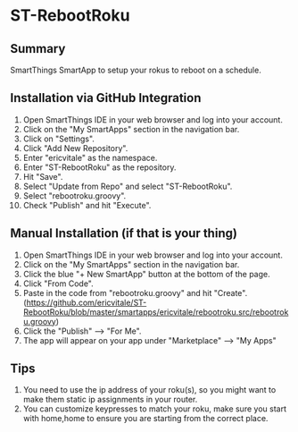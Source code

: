 # ST-RebootRoku

## Summary
SmartThings SmartApp to setup your rokus to reboot on a schedule.

## Installation via GitHub Integration
1. Open SmartThings IDE in your web browser and log into your account.
2. Click on the "My SmartApps" section in the navigation bar.
3. Click on "Settings".
4. Click "Add New Repository".
5. Enter "ericvitale" as the namespace.
6. Enter "ST-RebootRoku" as the repository.
7. Hit "Save".
8. Select "Update from Repo" and select "ST-RebootRoku".
9. Select "rebootroku.groovy".
10. Check "Publish" and hit "Execute".

## Manual Installation (if that is your thing)
1. Open SmartThings IDE in your web browser and log into your account.
2. Click on the "My SmartApps" section in the navigation bar.
3. Click the blue "+ New SmartApp" button at the bottom of the page.
4. Click "From Code".
5. Paste in the code from "rebootroku.groovy" and hit "Create". (https://github.com/ericvitale/ST-RebootRoku/blob/master/smartapps/ericvitale/rebootroku.src/rebootroku.groovy)
6. Click the "Publish" --> "For Me".
7. The app will appear on your app under "Marketplace" --> "My Apps"

## Tips
1. You need to use the ip address of your roku(s), so you might want to make them static ip assignments in your router.
2. You can customize keypresses to match your roku, make sure you start with home,home to ensure you are starting from the correct place.
